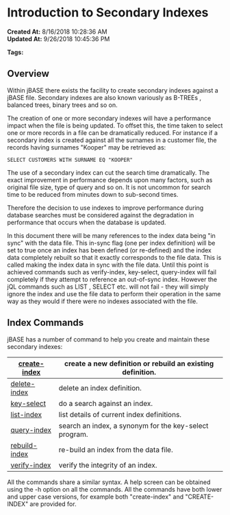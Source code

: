 # Introduction to Secondary Indexes

**Created At:** 8/16/2018 10:28:36 AM  
**Updated At:** 9/26/2018 10:45:36 PM  

**Tags:**
<badge text='file indexing' vertical='middle' />

## Overview 

Within jBASE there exists the facility to create secondary indexes against a jBASE file. Secondary indexes are also known variously as B-TREEs , balanced trees, binary trees and so on.

The creation of one or more secondary indexes will have a performance impact when the file is being updated. To offset this, the time taken to select one or more records in a file can be dramatically reduced. For instance if a secondary index is created against all the surnames in a customer file, the records having surnames "Kooper" may be retrieved as:

```
SELECT CUSTOMERS WITH SURNAME EQ "KOOPER"
```



The use of a secondary index can cut the search time dramatically. The exact improvement in performance depends upon many factors, such as original file size, type of query and so on. It is not uncommon for search time to be reduced from minutes down to sub-second times.

Therefore the decision to use indexes to improve performance during database searches must be considered against the degradation in performance that occurs when the database is updated.

In this document there will be many references to the index data being "in sync" with the data file. This in-sync flag (one per index definition) will be set to true once an index has been defined (or re-defined) and the index data completely rebuilt so that it exactly corresponds to the file data. This is called making the index data in sync with the file data. Until this point is achieved commands such as verify-index, key-select, query-index will fail completely if they attempt to reference an out-of-sync index. However the jQL commands such as LIST , SELECT etc. will not fail - they will simply ignore the index and use the file data to perform their operation in the same way as they would if there were no indexes associated with the file.



## Index Commands 

jBASE has a number of command to help you create and maintain these secondary indexes:


| [create-index](create-index)<br> | create a new definition or rebuild an existing definition.<br> |
| --- | --- |
| [delete-index](delete-index)<br> | delete an index definition.<br> |
| [key-select](query-index)<br> | do a search against an index.<br> |
| [list-index](list-index)<br> | list details of current index definitions.<br> |
| [query-index](query-index)<br> | search an index, a synonym for the key-select program.<br> |
| [rebuild-index](rebuild-index)<br> | re-build an index from the data file.<br> |
| [verify-index](verify-index)<br> | verify the integrity of an index.<br> |


All the commands share a similar syntax. A help screen can be obtained using the -h option on all the commands. All the commands have both lower and upper case versions, for example both "create-index" and "CREATE-INDEX" are provided for.
